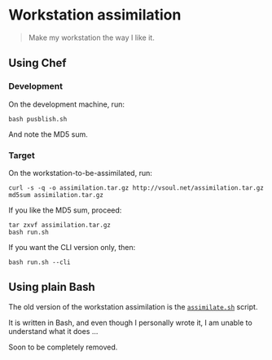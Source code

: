 # Workstation assimilation

> Make my workstation the way I like it.

## Using Chef

### Development

On the development machine, run:
```
bash pusblish.sh
```

And note the MD5 sum.

### Target

On the workstation-to-be-assimilated, run:
```
curl -s -q -o assimilation.tar.gz http://vsoul.net/assimilation.tar.gz
md5sum assimilation.tar.gz
```

If you like the MD5 sum, proceed:
```
tar zxvf assimilation.tar.gz
bash run.sh
```

If you want the CLI version only, then:
```
bash run.sh --cli
```

## Using plain Bash

The old version of the workstation assimilation is the
[`assimilate.sh`](assimilate.sh) script.

It is written in Bash, and even though I personally wrote it,
I am unable to understand what it does ...

Soon to be completely removed.
